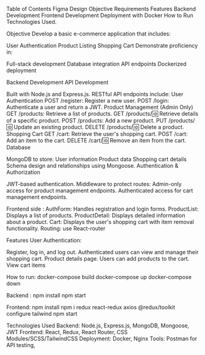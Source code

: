 

Table of Contents
Figma Design
Objective
Requirements
Features
Backend Development
Frontend Development
Deployment with Docker
How to Run
Technologies Used.

Objective
Develop a basic e-commerce application that includes:

User Authentication
Product Listing
Shopping Cart
Demonstrate proficiency in:

Full-stack development
Database integration
API endpoints
Dockerized deployment


Backend Development
API Development

Built with Node.js and Express.js.
RESTful API endpoints include:
User Authentication
POST /register: Register a new user.
POST /login: Authenticate a user and return a JWT.
Product Management (Admin Only)
GET /products: Retrieve a list of products.
GET /products/:id: Retrieve details of a specific product.
POST /products: Add a new product.
PUT /products/:id: Update an existing product.
DELETE /products/:id: Delete a product.
Shopping Cart
GET /cart: Retrieve the user's shopping cart.
POST /cart: Add an item to the cart.
DELETE /cart/:id: Remove an item from the cart.
Database

MongoDB to store:
User information
Product data
Shopping cart details
Schema design and relationships using Mongoose.
Authentication & Authorization

JWT-based authentication.
Middleware to protect routes:
Admin-only access for product management endpoints.
Authenticated access for cart management endpoints.


Frontend side :
AuthForm: Handles registration and login forms.
ProductList: Displays a list of products.
ProductDetail: Displays detailed information about a product.
Cart: Displays the user's shopping cart with item removal functionality.
Routing: use React-router


Features
User Authentication:

Register, log in, and log out.
Authenticated users can view and manage their shopping cart.
Product details page.
Users can add products to the cart.
View cart items

How to run:
docker-compose build
docker-compose up
docker-compose down

Backend :
npm install
npm start

Frontend:
npm install
npm i redux react-redux axios @redux/toolkit
configure tailwind
npm start

Technologies Used
Backend: Node.js, Express.js, MongoDB, Mongoose, JWT
Frontend: React, Redux, React Router, CSS Modules/SCSS/TailwindCSS
Deployment: Docker, Nginx
Tools: Postman for API testing,
